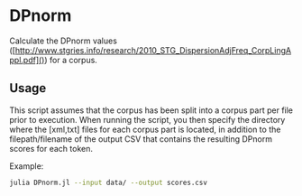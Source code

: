 # DPnorm
Calculate the DPnorm values ([http://www.stgries.info/research/2010_STG_DispersionAdjFreq_CorpLingAppl.pdf]()) for a corpus.

## Usage

This script assumes that the corpus has been split into a corpus part per file prior to execution. When running the script, you then specify the directory where the [xml,txt] files for each corpus part is located, in addition to the filepath/filename of the output CSV that contains the resulting DPnorm scores for each token.

Example:
```bash
julia DPnorm.jl --input data/ --output scores.csv
```
